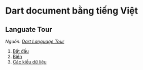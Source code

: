# Dart document bằng tiếng Việt

## Languate Tour

_Nguồn: [Dart Language Tour](https://dart.dev/guides/language/language-tour)_

1. [Bắt đầu](tours/getting-started.md)
2. [Biến](tours/variables.md)
3. [Các kiểu dữ liệu](tours/data-types.md)